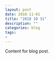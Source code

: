 ```yaml
---
layout: post
date: 2018-11-01
title: "2018 10 31"
description: ""
categories: blog
tags:
- 
---
```


Content for blog post.
